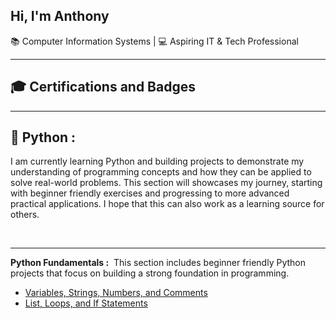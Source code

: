 ## Hi, I'm Anthony 
📚 Computer Information Systems | 💻 Aspiring IT & Tech Professional

---
<h2>🎓 Certifications and Badges</h2>

---

<h2>🐍 Python :</h2> 
I am currently learning Python and building projects to demonstrate my understanding of programming concepts and how they can be applied to solve real-world problems. This section will showcases my journey, starting with beginner friendly exercises and progressing to more advanced practical applications. I hope that this can also work as a learning source for others.

&nbsp;



---

<b> Python Fundamentals :</b>
&nbsp;This section includes beginner friendly Python projects that focus on building a strong foundation in programming.
- [Variables, Strings, Numbers, and Comments](https://github.com/Deleon-Anthony/python-variables)
- [List, Loops, and If Statements](https://github.com/Deleon-Anthony/python-basics)

<!--
**Deleon-Anthony/Deleon-Anthony** is a ✨ _special_ ✨ repository because its `README.md` (this file) appears on your GitHub profile.

Here are some ideas to get you started:

- 🔭 I’m currently working on ...
- 🌱 I’m currently learning ...
- 👯 I’m looking to collaborate on ...
- 🤔 I’m looking for help with ...
- 💬 Ask me about ...
- 📫 How to reach me: ...
- 😄 Pronouns: ...
- ⚡ Fun fact: ...
-->
